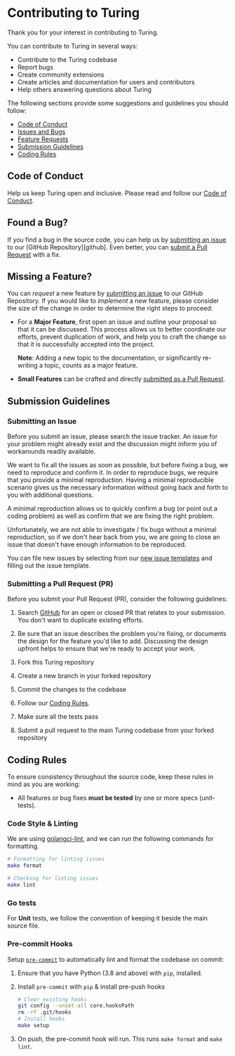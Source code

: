 # Contributing to Turing

Thank you for your interest in contributing to Turing.

You can contribute to Turing in several ways:
- Contribute to the Turing codebase
- Report bugs
- Create community extensions
- Create articles and documentation for users and contributors
- Help others answering questions about Turing

The following sections provide some suggestions and guidelines you should follow:
- [Code of Conduct](#coc)
- [Issues and Bugs](#issue)
- [Feature Requests](#feature)
- [Submission Guidelines](#submit)
- [Coding Rules](#rules)

## <a name="coc"></a> Code of Conduct

Help us keep Turing open and inclusive.
Please read and follow our [Code of Conduct](https://github.com/caraml-dev/turing/blob/main/CODE_OF_CONDUCT.md).

## <a name="issue"></a> Found a Bug?

If you find a bug in the source code, you can help us by [submitting an issue](#submit-issue) to our [GitHub Repository][github].
Even better, you can [submit a Pull Request](#submit-pr) with a fix.


## <a name="feature"></a> Missing a Feature?
You can *request* a new feature by [submitting an issue](#submit-issue) to our GitHub Repository.
If you would like to *implement* a new feature, please consider the size of the change in order to determine the right steps to proceed:

* For a **Major Feature**, first open an issue and outline your proposal so that it can be discussed.
  This process allows us to better coordinate our efforts, prevent duplication of work, and help you to craft the change so that it is successfully accepted into the project.

  **Note**: Adding a new topic to the documentation, or significantly re-writing a topic, counts as a major feature.

* **Small Features** can be crafted and directly [submitted as a Pull Request](#submit-pr).

## <a name="submit"></a> Submission Guidelines

### <a name="submit-issue"></a> Submitting an Issue

Before you submit an issue, please search the issue tracker. An issue for your problem might already exist and the discussion might inform you of workarounds readily available.

We want to fix all the issues as soon as possible, but before fixing a bug, we need to reproduce and confirm it.
In order to reproduce bugs, we require that you provide a minimal reproduction.
Having a minimal reproducible scenario gives us the necessary information without going back and forth to you with additional questions.

A minimal reproduction allows us to quickly confirm a bug (or point out a coding problem) as well as confirm that we are fixing the right problem.

Unfortunately, we are not able to investigate / fix bugs without a minimal reproduction, so if we don't hear back from you, we are going to close an issue that doesn't have enough information to be reproduced.

You can file new issues by selecting from our [new issue templates](https://github.com/caraml-dev/turing/issues/new/choose) and filling out the issue template.

### <a name="submit-pr"></a> Submitting a Pull Request (PR)

Before you submit your Pull Request (PR), consider the following guidelines:

1. Search [GitHub](https://github.com/caraml-dev/turing/pulls) for an open or closed PR that relates to your submission.
   You don't want to duplicate existing efforts.

2. Be sure that an issue describes the problem you're fixing, or documents the design for the feature you'd like to add.
   Discussing the design upfront helps to ensure that we're ready to accept your work.

3. Fork this Turing repository
4. Create a new branch in your forked repository
5. Commit the changes to the codebase
6. Follow our [Coding Rules](#rules).
7. Make sure all the tests pass
8. Submit a pull request to the main Turing codebase from your forked repository

## <a name="rules"></a> Coding Rules
To ensure consistency throughout the source code, keep these rules in mind as you are working:

* All features or bug fixes **must be tested** by one or more specs (unit-tests).

### Code Style & Linting

We are using [golangci-lint](https://github.com/golangci/golangci-lint), and we can run the following commands for formatting.

```sh
# Formatting for linting issues
make format

# Checking for linting issues
make lint
```

### Go tests

For **Unit** tests, we follow the convention of keeping it beside the main source file.

### Pre-commit Hooks

Setup [`pre-commit`](https://pre-commit.com/) to automatically lint and format the codebase on commit:

1. Ensure that you have Python (3.8 and above) with `pip`, installed.
2. Install `pre-commit` with `pip` &amp; install pre-push hooks

    ```sh
    # Clear existing hooks    
    git config --unset-all core.hooksPath
    rm -rf .git/hooks
    # Install hooks
    make setup
    ```

3. On push, the pre-commit hook will run. This runs `make format` and `make lint`.
